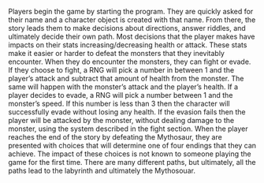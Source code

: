 Players begin the game by starting the program. They are quickly asked for their name
and a character object is created with that name. From there, the story leads them to make
decisions about directions, answer riddles, and ultimately decide their own path. Most decisions
that the player makes have impacts on their stats increasing/decreasing health or attack. These
stats make it easier or harder to defeat the monsters that they inevitably encounter. When they
do encounter the monsters, they can fight or evade. If they choose to fight, a RNG will pick a
number in between 1 and the player’s attack and subtract that amount of health from the
monster. The same will happen with the monster’s attack and the player’s health. If a player
decides to evade, a RNG will pick a number between 1 and the monster’s speed. If this number
is less than 3 then the character will successfully evade without losing any health. If the evasion
fails then the player will be attacked by the monster, without dealing damage to the monster,
using the system described in the fight section. When the player reaches the end of the story by
defeating the Mythosaur, they are presented with choices that will determine one of four endings
that they can achieve. The impact of these choices is not known to someone playing the game
for the first time. There are many different paths, but ultimately, all the paths lead to the labyrinth
and ultimately the Mythosouar.
